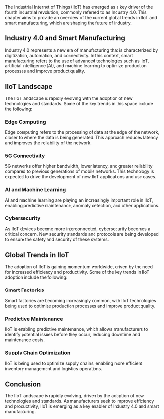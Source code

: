 
The Industrial Internet of Things (IIoT) has emerged as a key driver of the fourth industrial revolution, commonly referred to as Industry 4.0. This chapter aims to provide an overview of the current global trends in IIoT and smart manufacturing, which are shaping the future of industry.

Industry 4.0 and Smart Manufacturing
------------------------------------

Industry 4.0 represents a new era of manufacturing that is characterized by digitization, automation, and connectivity. In this context, smart manufacturing refers to the use of advanced technologies such as IIoT, artificial intelligence (AI), and machine learning to optimize production processes and improve product quality.

IIoT Landscape
--------------

The IIoT landscape is rapidly evolving with the adoption of new technologies and standards. Some of the key trends in this space include the following:

### Edge Computing

Edge computing refers to the processing of data at the edge of the network, closer to where the data is being generated. This approach reduces latency and improves the reliability of the network.

### 5G Connectivity

5G networks offer higher bandwidth, lower latency, and greater reliability compared to previous generations of mobile networks. This technology is expected to drive the development of new IIoT applications and use cases.

### AI and Machine Learning

AI and machine learning are playing an increasingly important role in IIoT, enabling predictive maintenance, anomaly detection, and other applications.

### Cybersecurity

As IIoT devices become more interconnected, cybersecurity becomes a critical concern. New security standards and protocols are being developed to ensure the safety and security of these systems.

Global Trends in IIoT
---------------------

The adoption of IIoT is gaining momentum worldwide, driven by the need for increased efficiency and productivity. Some of the key trends in IIoT adoption include the following:

### Smart Factories

Smart factories are becoming increasingly common, with IIoT technologies being used to optimize production processes and improve product quality.

### Predictive Maintenance

IIoT is enabling predictive maintenance, which allows manufacturers to identify potential issues before they occur, reducing downtime and maintenance costs.

### Supply Chain Optimization

IIoT is being used to optimize supply chains, enabling more efficient inventory management and logistics operations.

Conclusion
----------

The IIoT landscape is rapidly evolving, driven by the adoption of new technologies and standards. As manufacturers seek to improve efficiency and productivity, IIoT is emerging as a key enabler of Industry 4.0 and smart manufacturing.
